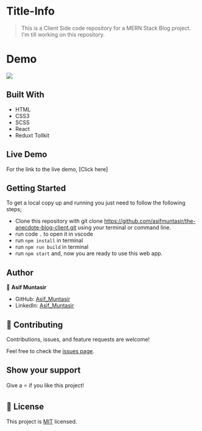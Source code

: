 # Title-Info
> This is a Client Side code repository for a MERN Stack Blog project. I'm till working on this repository.


# Demo
![](tAnechdot.gif)

## Built With
- HTML
- CSS3
- SCSS
- React
- Reduxt Tollkit

## Live Demo
For the link to the live demo, [Click here]

## Getting Started
To get a local copy up and running you just need to follow the following steps;
- Clone this repository with
git clone https://github.com/asifmuntasir/the-anecdote-blog-client.git using your terminal or command line.
- run code `.` to open it in vscode
- run `npm install` in terminal
- run `npm run build` in terminal
- run `npm start` and, now you are ready to use this web app.

## Author

👤 **Asif Muntasir**

- GitHub: [Asif_Muntasir](https://github.com/asifmuntasir)
- LinkedIn: [Asif_Muntasir](https://www.linkedin.com/in/asif-muntasir-shuaib/)

## 🤝 Contributing

Contributions, issues, and feature requests are welcome!

Feel free to check the [issues page](../../issues/).

## Show your support

Give a ⭐️ if you like this project!


## 📝 License

This project is [MIT](./MIT.md) licensed.

